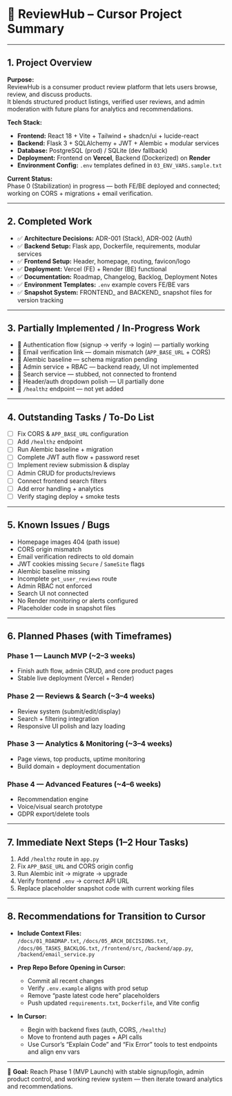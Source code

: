 # 🧱 ReviewHub – Cursor Project Summary

---

## 1. Project Overview

**Purpose:**  
ReviewHub is a consumer product review platform that lets users browse, review, and discuss products.  
It blends structured product listings, verified user reviews, and admin moderation with future plans for analytics and recommendations.

**Tech Stack:**  
- **Frontend:** React 18 + Vite + Tailwind + shadcn/ui + lucide-react  
- **Backend:** Flask 3 + SQLAlchemy + JWT + Alembic + modular services  
- **Database:** PostgreSQL (prod) / SQLite (dev fallback)  
- **Deployment:** Frontend on **Vercel**, Backend (Dockerized) on **Render**  
- **Environment Config:** `.env` templates defined in `03_ENV_VARS.sample.txt`

**Current Status:**  
Phase 0 (Stabilization) in progress — both FE/BE deployed and connected; working on CORS + migrations + email verification.

---

## 2. Completed Work

- ✅ **Architecture Decisions:** ADR-001 (Stack), ADR-002 (Auth)  
- ✅ **Backend Setup:** Flask app, Dockerfile, requirements, modular services  
- ✅ **Frontend Setup:** Header, homepage, routing, favicon/logo  
- ✅ **Deployment:** Vercel (FE) + Render (BE) functional  
- ✅ **Documentation:** Roadmap, Changelog, Backlog, Deployment Notes  
- ✅ **Environment Templates:** `.env` example covers FE/BE vars  
- ✅ **Snapshot System:** FRONTEND_ and BACKEND_ snapshot files for version tracking

---

## 3. Partially Implemented / In-Progress Work

- 🔄 Authentication flow (signup → verify → login) — partially working  
- 🔄 Email verification link — domain mismatch (`APP_BASE_URL` + CORS)  
- 🔄 Alembic baseline — schema migration pending  
- 🔄 Admin service + RBAC — backend ready, UI not implemented  
- 🔄 Search service — stubbed, not connected to frontend  
- 🔄 Header/auth dropdown polish — UI partially done  
- 🔄 `/healthz` endpoint — not yet added

---

## 4. Outstanding Tasks / To-Do List

- [ ] Fix CORS & `APP_BASE_URL` configuration  
- [ ] Add `/healthz` endpoint  
- [ ] Run Alembic baseline + migration  
- [ ] Complete JWT auth flow + password reset  
- [ ] Implement review submission & display  
- [ ] Admin CRUD for products/reviews  
- [ ] Connect frontend search filters  
- [ ] Add error handling + analytics  
- [ ] Verify staging deploy + smoke tests

---

## 5. Known Issues / Bugs

- Homepage images 404 (path issue)  
- CORS origin mismatch  
- Email verification redirects to old domain  
- JWT cookies missing `Secure` / `SameSite` flags  
- Alembic baseline missing  
- Incomplete `get_user_reviews` route  
- Admin RBAC not enforced  
- Search UI not connected  
- No Render monitoring or alerts configured  
- Placeholder code in snapshot files

---

## 6. Planned Phases (with Timeframes)

### Phase 1 — Launch MVP (~2–3 weeks)
- Finish auth flow, admin CRUD, and core product pages  
- Stable live deployment (Vercel + Render)  

### Phase 2 — Reviews & Search (~3–4 weeks)
- Review system (submit/edit/display)  
- Search + filtering integration  
- Responsive UI polish and lazy loading  

### Phase 3 — Analytics & Monitoring (~3–4 weeks)
- Page views, top products, uptime monitoring  
- Build domain + deployment documentation  

### Phase 4 — Advanced Features (~4–6 weeks)
- Recommendation engine  
- Voice/visual search prototype  
- GDPR export/delete tools  

---

## 7. Immediate Next Steps (1–2 Hour Tasks)

1. Add `/healthz` route in `app.py`  
2. Fix `APP_BASE_URL` and CORS origin config  
3. Run Alembic init → migrate → upgrade  
4. Verify frontend `.env` → correct API URL  
5. Replace placeholder snapshot code with current working files

---

## 8. Recommendations for Transition to Cursor

- **Include Context Files:**  
  `/docs/01_ROADMAP.txt`, `/docs/05_ARCH_DECISIONS.txt`, `/docs/06_TASKS_BACKLOG.txt`, `/frontend/src`, `/backend/app.py`, `/backend/email_service.py`

- **Prep Repo Before Opening in Cursor:**  
  - Commit all recent changes  
  - Verify `.env.example` aligns with prod setup  
  - Remove “paste latest code here” placeholders  
  - Push updated `requirements.txt`, `Dockerfile`, and Vite config  

- **In Cursor:**  
  - Begin with backend fixes (auth, CORS, `/healthz`)  
  - Move to frontend auth pages + API calls  
  - Use Cursor’s “Explain Code” and “Fix Error” tools to test endpoints and align env vars  

---

🧭 **Goal:** Reach Phase 1 (MVP Launch) with stable signup/login, admin product control, and working review system — then iterate toward analytics and recommendations.
